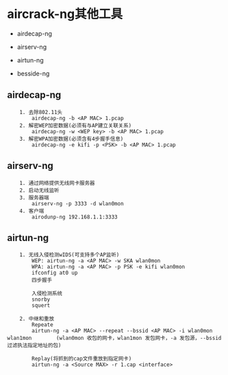 
# aircrack-ng其他工具

* airdecap-ng

* airserv-ng

* airtun-ng

* besside-ng

## airdecap-ng
```shell 
    1. 去除802.11头
        airdecap-ng -b <AP MAC> 1.pcap
    2. 解密WEP加密数据(必须有与AP建立关联关系)
        airdecap-ng -w <WEP key> -b <AP MAC> 1.pcap
    3. 解密WPA加密数据(必须含有4步握手信息)
        airdecap-ng -e kifi -p <PSK> -b <AP MAC> 1.pcap
```

## airserv-ng
```shell 
    1. 通过网络提供无线网卡服务器
    2. 启动无线监听
    3. 服务器端
        airserv-ng -p 3333 -d wlan0mon
    4. 客户端
        airodunp-ng 192.168.1.1:3333
```

## airtun-ng
```shell 
    1. 无线入侵检测wIDS(可支持多个AP监听)
        WEP: airtun-ng -a <AP MAC> -w SKA wlan0mon
        WPA: airtun-ng -a <AP MAC> -p PSK -e kifi wlan0mon
        ifconfig at0 up
        四步握手
				
        入侵检测系统
        snorby
        squert
				
    2. 中继和重放
        Repeate
        airtun-ng -a <AP MAC> --repeat --bssid <AP MAC> -i wlan0mon wlan1mon		(wlan0mon 收包的网卡，wlan1mon 发包网卡，-a 发包源，--bssid 过滤执法指定地址的包)
				
        Replay(将抓到的cap文件重放到指定网卡)
        airtun-ng -a <Source MAX> -r 1.cap <interface>
```



